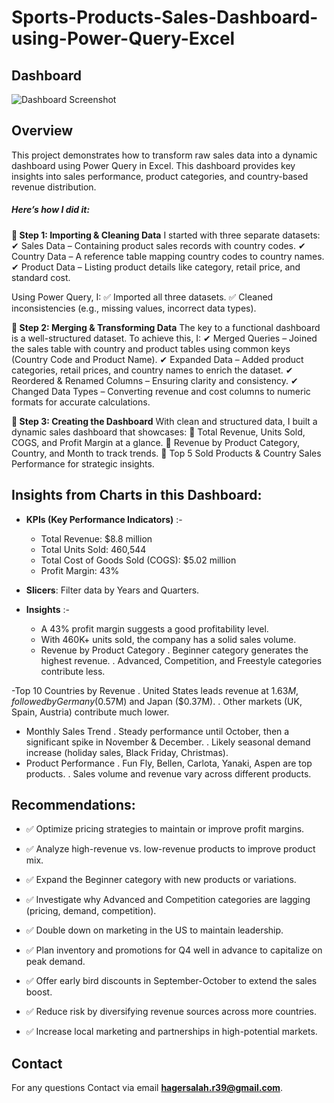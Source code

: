 # Sports-Products-Sales-Dashboard-using-Power-Query-Excel


## Dashboard


![Dashboard Screenshot]( )


## **Overview**
 
This project demonstrates how to transform raw sales data into a dynamic dashboard using Power Query in Excel.
This dashboard provides key insights into sales performance, product categories, and country-based revenue distribution.


##### **Here’s how I did it**:
**🔹 Step 1: Importing & Cleaning Data**
I started with three separate datasets:
✔ Sales Data – Containing product sales records with country codes.
✔ Country Data – A reference table mapping country codes to country names.
✔ Product Data – Listing product details like category, retail price, and standard cost.

Using Power Query, I:
✅ Imported all three datasets.
✅ Cleaned inconsistencies (e.g., missing values, incorrect data types).

**🔹 Step 2: Merging & Transforming Data**
The key to a functional dashboard is a well-structured dataset. To achieve this, I:
✔ Merged Queries – Joined the sales table with country and product tables using common keys (Country Code and Product Name).
✔ Expanded Data – Added product categories, retail prices, and country names to enrich the dataset.
✔ Reordered & Renamed Columns – Ensuring clarity and consistency.
✔ Changed Data Types – Converting revenue and cost columns to numeric formats for accurate calculations.

**🔹 Step 3: Creating the Dashboard**
With clean and structured data, I built a dynamic sales dashboard that showcases:
📌 Total Revenue, Units Sold, COGS, and Profit Margin at a glance.
📌 Revenue by Product Category, Country, and Month to track trends.
📌 Top 5 Sold Products & Country Sales Performance for strategic insights.


  
## Insights from Charts in this Dashboard:

- **KPIs (Key Performance Indicators)** :-
    -  Total Revenue: $8.8 million
    -  Total Units Sold: 460,544
    -  Total Cost of Goods Sold (COGS): $5.02 million
    -  Profit Margin: 43%

   
- **Slicers**: Filter data by Years and Quarters. 

 - **Insights** :-
   -  A 43% profit margin suggests a good profitability level.
   -  With 460K+ units sold, the company has a solid sales volume.
   -  Revenue by Product Category 
         .  Beginner category generates the highest revenue.
         .  Advanced, Competition, and Freestyle categories contribute less.

  -Top 10 Countries by Revenue 
         .  United States leads revenue at $1.63M, followed by Germany 
                  ($0.57M) and Japan ($0.37M).
         .  Other markets (UK, Spain, Austria) contribute much lower.

  - Monthly Sales Trend 
        . Steady performance until October, then a significant spike in 
                 November & December.
        .  Likely seasonal demand increase (holiday sales, Black Friday, 
                  Christmas).
  - Product Performance
       . Fun Fly, Bellen, Carlota, Yanaki, Aspen are top products.
       . Sales volume and revenue vary across different products.
  
## Recommendations:

  - ✅ Optimize pricing strategies to maintain or improve profit margins.

  - ✅ Analyze high-revenue vs. low-revenue products to improve product mix.

  - ✅ Expand the Beginner category with new products or variations.

  - ✅ Investigate why Advanced and Competition categories are lagging (pricing, demand, competition).

  - ✅ Double down on marketing in the US to maintain leadership.

  - ✅ Plan inventory and promotions for Q4 well in advance to capitalize on peak demand.

  - ✅ Offer early bird discounts in September-October to extend the sales boost.

  - ✅ Reduce risk by diversifying revenue sources across more countries.

  - ✅ Increase local marketing and partnerships in high-potential markets.


## Contact

For any questions Contact via email **hagersalah.r39@gmail.com**.

